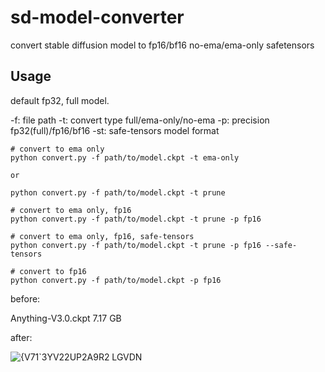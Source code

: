 # sd-model-converter

convert stable diffusion model to fp16/bf16 no-ema/ema-only safetensors

## Usage

default fp32, full model.

-f: file path
-t: convert type full/ema-only/no-ema
-p: precision fp32(full)/fp16/bf16
-st: safe-tensors model format

```
# convert to ema only
python convert.py -f path/to/model.ckpt -t ema-only

or

python convert.py -f path/to/model.ckpt -t prune

# convert to ema only, fp16
python convert.py -f path/to/model.ckpt -t prune -p fp16

# convert to ema only, fp16, safe-tensors
python convert.py -f path/to/model.ckpt -t prune -p fp16 --safe-tensors

# convert to fp16
python convert.py -f path/to/model.ckpt -p fp16
```

before: 

Anything-V3.0.ckpt 7.17 GB  

after: 

![{V71`3YV22UP2A9R2 LGVDN](https://user-images.githubusercontent.com/36563862/210568635-9a17c235-8f96-4d62-ae48-870557e9cf90.png)
